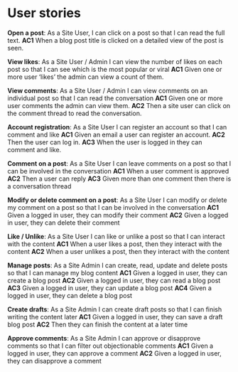 # User stories

**Open a post**: As a Site User, I can click on a post so that I can read the full text.
**AC1** When a blog post title is clicked on a detailed view of the post is seen.

**View likes**: As a Site User / Admin I can view the number of likes on each post so that I can see which is the most popular or viral
**AC1** Given one or more user ‘likes’ the admin can view a count of them.

**View comments**: As a Site User / Admin I can view comments on an individual post so that I can read the conversation
**AC1** Given one or more user comments the admin can view them.
**AC2** Then a site user can click on the comment thread to read the conversation.

**Account registration**: As a Site User I can register an account so that I can comment and like
**AC1** Given an email a user can register an account.
**AC2** Then the user can log in.
**AC3** When the user is logged in they can comment and like.

**Comment on a post**: As a Site User I can leave comments on a post so that I can be involved in the conversation
**AC1** When a user comment is approved
**AC2** Then a user can reply
**AC3** Given more than one comment then there is a conversation thread

**Modify or delete comment on a post**: As a Site User I can modify or delete my comment on a post so that I can be involved in the conversation
**AC1** Given a logged in user, they can modify their comment
**AC2** Given a logged in user, they can delete their comment

**Like / Unlike**: As a Site User I can like or unlike a post so that I can interact with the content
**AC1** When a user likes a post, then they interact with the content
**AC2** When a user unlikes a post, then they interact with the content

**Manage posts**: As a Site Admin I can create, read, update and delete posts so that I can manage my blog content
**AC1** Given a logged in user, they can create a blog post
**AC2** Given a logged in user, they can read a blog post
**AC3** Given a logged in user, they can update a blog post
**AC4** Given a logged in user, they can delete a blog post

**Create drafts**: As a Site Admin I can create draft posts so that I can finish writing the content later
**AC1** Given a logged in user, they can save a draft blog post
**AC2** Then they can finish the content at a later time

**Approve comments**: As a Site Admin I can approve or disapprove comments so that I can filter out objectionable comments
**AC1** Given a logged in user, they can approve a comment
**AC2** Given a logged in user, they can disapprove a comment
